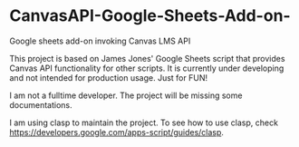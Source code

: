# CanvasAPI-Google-Sheets-Add-on-
Google sheets add-on invoking Canvas LMS API

This project is based on James Jones' Google Sheets script that provides Canvas API functionality for other scripts. 
It is currently under developing and not intended for production usage. Just for FUN!

I am not a fulltime developer. The project will be missing some documentations.

I am using clasp to maintain the project. To see how to use clasp, check https://developers.google.com/apps-script/guides/clasp.

